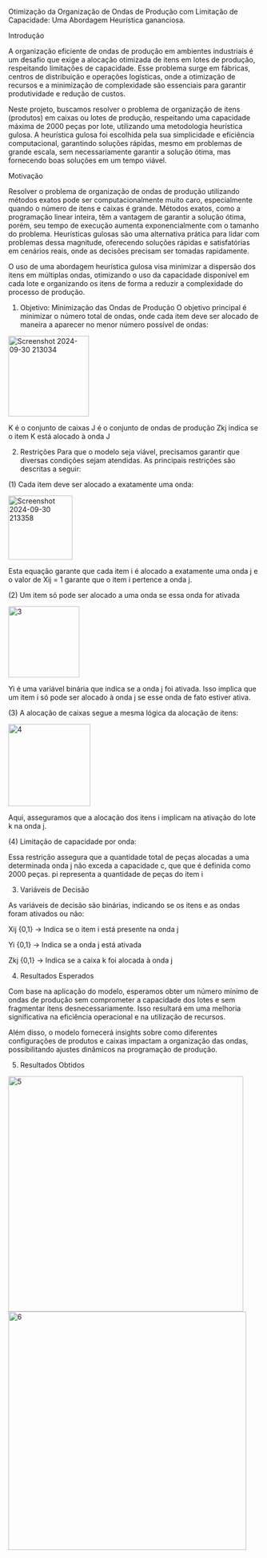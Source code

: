 Otimização da Organização de Ondas de Produção com Limitação de Capacidade: Uma Abordagem Heurística gananciosa.

Introdução

A organização eficiente de ondas de produção em ambientes industriais é um desafio que exige a alocação otimizada de itens em lotes de produção, respeitando limitações de capacidade. Esse problema surge em fábricas, centros de distribuição e operações logísticas, onde a otimização de recursos e a minimização de complexidade são essenciais para garantir produtividade e redução de custos.

Neste projeto, buscamos resolver o problema de organização de itens (produtos) em caixas ou lotes de produção, respeitando uma capacidade máxima de 2000 peças por lote, utilizando uma metodologia heurística gulosa. A heurística gulosa foi escolhida pela sua simplicidade e eficiência computacional, garantindo soluções rápidas, mesmo em problemas de grande escala, sem necessariamente garantir a solução ótima, mas fornecendo boas soluções em um tempo viável.

Motivação

Resolver o problema de organização de ondas de produção utilizando métodos exatos pode ser computacionalmente muito caro, especialmente quando o número de itens e caixas é grande. Métodos exatos, como a programação linear inteira, têm a vantagem de garantir a solução ótima, porém, seu tempo de execução aumenta exponencialmente com o tamanho do problema. Heurísticas gulosas são uma alternativa prática para lidar com problemas dessa magnitude, oferecendo soluções rápidas e satisfatórias em cenários reais, onde as decisões precisam ser tomadas rapidamente.

O uso de uma abordagem heurística gulosa visa minimizar a dispersão dos itens em múltiplas ondas, otimizando o uso da capacidade disponível em cada lote e organizando os itens de forma a reduzir a complexidade do processo de produção.

1. Objetivo: Minimização das Ondas de Produção
O objetivo principal é minimizar o número total de ondas, onde cada item deve ser alocado de maneira a aparecer no menor número possível de ondas:

<img width="161" alt="Screenshot 2024-09-30 213034" src="https://github.com/user-attachments/assets/c9089106-31c4-4585-aa28-756a8659cf4e">

K é o conjunto de caixas
J é o conjunto de ondas de produção
Zkj indica se o item K está alocado à onda J

2. Restrições
Para que o modelo seja viável, precisamos garantir que diversas condições sejam atendidas. As principais restrições são descritas a seguir:

(1) Cada item deve ser alocado a exatamente uma onda:

<img width="128" alt="Screenshot 2024-09-30 213358" src="https://github.com/user-attachments/assets/b9b4347d-b07c-4de8-9e49-854db902eecc">

Esta equação garante que cada item i é alocado a exatamente uma onda j e o valor de Xij = 1 garante que o item i pertence a onda j.

(2) Um item só pode ser alocado a uma onda se essa onda for ativada

<img width="142" alt="3" src="https://github.com/user-attachments/assets/3da702da-e68d-49f5-83bf-387a472dc25b">

Yi é uma variável binária que indica se a onda j foi ativada. Isso implica que um item i só pode ser alocado à onda j se esse onda de fato estiver ativa.

(3) A alocação de caixas segue a mesma lógica da alocação de itens:

<img width="164" alt="4" src="https://github.com/user-attachments/assets/cb17d5f4-763e-4535-a46e-feaa53210cd0">

Aqui, asseguramos que a alocação dos itens i implicam na ativação do lote k na onda j.

(4) Limitação de capacidade por onda:

Essa restrição assegura que a quantidade total de peças alocadas a uma determinada onda j não exceda a capacidade c, que que é definida como 2000 peças. pi representa a quantidade de peças do item i

3. Variáveis de Decisão

As variáveis de decisão são binárias, indicando se os itens e as ondas foram ativados ou não:

Xij {0,1} -> Indica se o item i está presente na onda j

Yi {0,1} -> Indica se a onda j está ativada

Zkj {0,1} -> Indica se a caixa k foi alocada à onda j

4. Resultados Esperados

Com base na aplicação do modelo, esperamos obter um número mínimo de ondas de produção sem comprometer a capacidade dos lotes e sem fragmentar itens desnecessariamente. Isso resultará em uma melhoria significativa na eficiência operacional e na utilização de recursos.

Além disso, o modelo fornecerá insights sobre como diferentes configurações de produtos e caixas impactam a organização das ondas, possibilitando ajustes dinâmicos na programação de produção.

5. Resultados Obtidos

<img width="470" alt="5" src="https://github.com/user-attachments/assets/9daf143f-51eb-4a3d-8e4c-c517be0121bc">


<img width="476" alt="6" src="https://github.com/user-attachments/assets/59d68f5d-b5af-4389-ba25-cee5d975535d">

